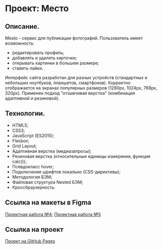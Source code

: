 # Проект: Место

## Описание.
Mesto - сервис для публикации фотографий.
Пользователь имеет возможность:
- редактировать профиль;
- добавлять и удалять карточки;
- открывать картинки в большем размере;
- ставить лайки.

Интерфейс сайта разработан для разных устройств (стандартных и небольших ноутбуков, планшетов, смартфонов). Корректно отображается на экранах популярных размеров (1280px, 1024px, 768px, 320px). Применен подход "отзывчивая верстка" (комбинация адаптивной и резиновой).

## Технологии.
- HTML5;
- CSS3;
- JavaScript (ES2015);
- Flexbox;
- Grid Layout;
- Адаптивная верстка (медиазапросы);
- Резиновая верстка (относительные единицы измерения, функция calc());
- Псевдокласс hover;
- Подключение шрифтов локально (CSS-директивы);
- Методология БЭМ;
- Файловая структура Nested БЭМ;
- Кроссбраузерность.

## Ссылка на макеты в Figma
[Проектная работа №4](https://www.figma.com/file/2cn9N9jSkmxD84oJik7xL7/JavaScript.-Sprint-4?node-id=0%3A1);
[Проектная работа №5](https://www.figma.com/file/bjyvbKKJN2naO0ucURl2Z0/JavaScript.-Sprint-5?node-id=0%3A1&t=Efe7tBhpCUOOGqIU-0)

## Ссылка на проект
[Проект на GitHub Pages](https://juliadik.github.io/mesto/index.html)
